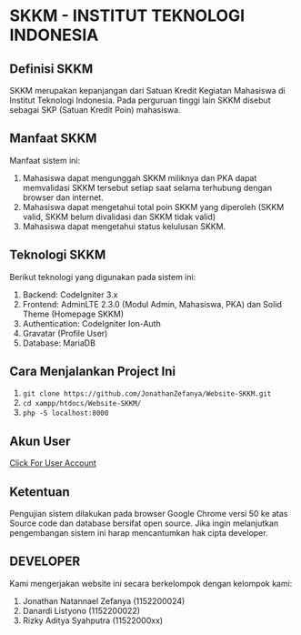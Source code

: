 # SKKM - INSTITUT TEKNOLOGI INDONESIA

## Definisi SKKM
SKKM merupakan kepanjangan dari Satuan Kredit Kegiatan Mahasiswa di Institut Teknologi Indonesia. Pada perguruan tinggi lain SKKM disebut sebagai SKP (Satuan Kredit Poin) mahasiswa.


## Manfaat SKKM
Manfaat sistem ini: <br>
1. Mahasiswa dapat mengunggah SKKM miliknya dan PKA dapat memvalidasi SKKM tersebut setiap saat selama terhubung dengan browser dan internet. <br>
2. Mahasiswa dapat mengetahui total poin SKKM yang diperoleh (SKKM valid, SKKM belum divalidasi dan SKKM tidak valid) <br>
3. Mahasiswa dapat mengetahui status kelulusan SKKM. <br>

## Teknologi SKKM
Berikut teknologi yang digunakan pada sistem ini: <br>
1. Backend: CodeIgniter 3.x <br>
2. Frontend: AdminLTE 2.3.0 (Modul Admin, Mahasiswa, PKA) dan Solid Theme (Homepage SKKM) <br>
3. Authentication: CodeIgniter Ion-Auth <br>
4. Gravatar (Profile User) <br>
5. Database: MariaDB <br>

## Cara Menjalankan Project Ini
1. ```git clone https://github.com/JonathanZefanya/Website-SKKM.git```
2. ```cd xampp/htdocs/Website-SKKM/```
3. ```php -S localhost:8000```

## Akun User
<a href="https://docs.google.com/spreadsheets/d/1t78o1KQqq_gXtt0_iBsnOobuf8HXL1qo2O4yE0lWV8M/edit?gid=0#gid=0">Click For User Account</a>

## Ketentuan
Pengujian sistem dilakukan pada browser Google Chrome versi 50 ke atas <br>
Source code dan database bersifat open source. Jika ingin melanjutkan pengembangan sistem ini harap mencantumkan hak cipta developer. <br>

## DEVELOPER
Kami mengerjakan website ini secara berkelompok dengan kelompok kami: <br>
1. Jonathan Natannael Zefanya (1152200024)
2. Danardi Listyono (1152200022)
3. Rizky Aditya Syahputra (11522000xx)